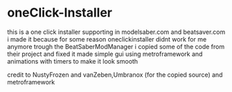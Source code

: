 # oneClick-Installer
this is a one click installer supporting in modelsaber.com and beatsaver.com
i made it because for some reason oneclickinstaller didnt work for me anymore trough the BeatSaberModManager
i copied some of the code from their project and fixed it made simple gui using metroframework and animations with timers
to make it look smooth

credit to NustyFrozen and vanZeben,Umbranox (for the copied source) and metroframework
